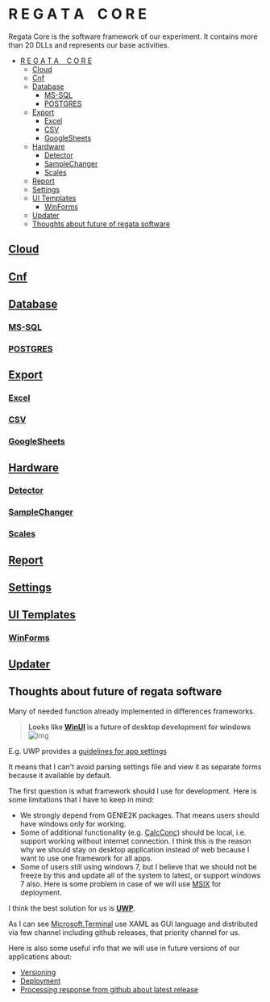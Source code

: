 # R E G A T A &nbsp;&nbsp; C O R E

Regata Core is the software framework of our experiment.
It contains more than 20 DLLs and represents our base activities.

- [R E G A T A &nbsp;&nbsp; C O R E](#r-e-g-a-t-a--c-o-r-e)
  - [Cloud](#cloud)
  - [Cnf](#cnf)
  - [Database](#database)
    - [MS-SQL](#ms-sql)
    - [POSTGRES](#postgres)
  - [Export](#export)
    - [Excel](#excel)
    - [CSV](#csv)
    - [GoogleSheets](#googlesheets)
  - [Hardware](#hardware)
    - [Detector](#detector)
    - [SampleChanger](#samplechanger)
    - [Scales](#scales)
  - [Report](#report)
  - [Settings](#settings)
  - [UI Templates](#ui-templates)
    - [WinForms](#winforms)
  - [Updater](#updater)
  - [Thoughts about future of regata software](#thoughts-about-future-of-regata-software)

## [Cloud](https://github.com/regata-jinr/Core/tree/master/src/cloud)

## [Cnf](https://github.com/regata-jinr/Core/tree/master/src/cloud)

## [Database](https://github.com/regata-jinr/Core/tree/master/src/database)

### [MS-SQL](https://github.com/regata-jinr/Core/tree/master/src/database/mssql)
### [POSTGRES](https://github.com/regata-jinr/Core/tree/master/src/database/postgres)

## [Export](https://github.com/regata-jinr/Core/tree/master/src/export)
  
### [Excel](https://github.com/regata-jinr/Core/tree/master/src/export/csv)
  
### [CSV](https://github.com/regata-jinr/Core/tree/master/src/export/excel)
### [GoogleSheets](https://github.com/regata-jinr/Core/tree/master/src/export/google_sheets)

## [Hardware](https://github.com/regata-jinr/Core/tree/master/src/hardware)

### [Detector](https://github.com/regata-jinr/Core/tree/master/src/hardware/Detector)

### [SampleChanger](https://github.com/regata-jinr/Core/tree/master/src/hardware/SampleChanger)

### [Scales](https://github.com/regata-jinr/Core/tree/master/src/hardware/Scales)

## [Report](https://github.com/regata-jinr/Core/tree/master/src/report)

## [Settings](https://github.com/regata-jinr/Core/tree/master/src/settings)

## [UI Templates](https://github.com/regata-jinr/Core/tree/master/src/ui_templates)

### [WinForms](https://github.com/regata-jinr/Core/tree/master/src/ui_templates/WinFormsTemplates)

## [Updater](https://github.com/regata-jinr/Core/tree/master/src/updater)

## Thoughts about future of regata software

Many of needed function already implemented in differences frameworks.

> **Looks like [WinUI](https://docs.microsoft.com/en-us/windows/apps/winui/) is a future of desktop development for windows**
> ![img](https://docs.microsoft.com/en-us/windows/apps/images/platforms-winui3.png)

E.g. UWP  provides a [guidelines for app settings](https://docs.microsoft.com/en-us/windows/uwp/design/app-settings/guidelines-for-app-settings)

It means that I can't avoid parsing settings file and view it as separate forms because it available by default.

The first question is what framework should I use for development. Here is some limitations that I have to keep in mind:

- We strongly depend from GENIE2K packages. That means users should have windows only for working.
- Some of additional functionality (e.g. [CalcConc](https://github.com/regata-jinr/CalcConc)) should be local, i.e. support working without internet connection. I think this is the reason why we should stay on desktop application instead of web because I want to use one framework for all apps.
- Some of users still using windows 7, but I believe that we should not be freeze by this and update all of the system to latest, or support windows 7 also. Here is some problem in case of we will use [MSIX](https://docs.microsoft.com/en-us/windows/msix/overview) for deployment.

I think the best solution for us is **[UWP](https://docs.microsoft.com/en-us/windows/uwp/get-started/universal-application-platform-guide)**.

As I can see [Microsoft.Terminal](https://github.com/microsoft/terminal/search?q=xaml) use XAML as GUI language and distributed via few channel including github releases, that priority channel for us.

Here is also some useful info that we will use in future versions of our applications about:

- [Versioning](https://github.com/dotnet/Nerdbank.GitVersioning)
- [Deployment](https://github.com/microsoft/github-actions-for-desktop-apps)
- [Processing response from github about latest release](https://github.com/NickeManarin/ScreenToGif/blob/9952ae7f833fe49d1f409edcc70953de26799ec6/ScreenToGif/Model/ApplicationViewModel.cs#L818)
